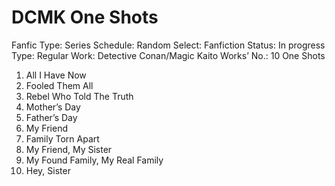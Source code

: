 # DCMK One Shots

Fanfic Type: Series
Schedule: Random 
Select: Fanfiction
Status: In progress
Type: Regular
Work: Detective Conan/Magic Kaito
Works’ No.: 10 One Shots

1. All I Have Now
2. Fooled Them All
3. Rebel Who Told The Truth
4. Mother’s Day
5. Father’s Day
6. My Friend
7. Family Torn Apart
8. My Friend, My Sister
9. My Found Family, My Real Family
10. Hey, Sister